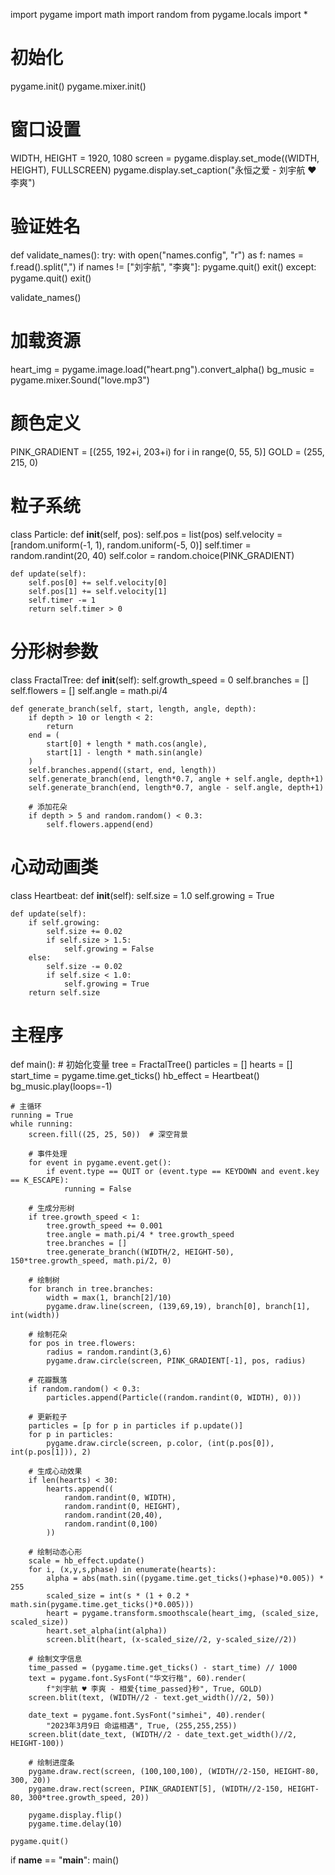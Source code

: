 import pygame
import math
import random
from pygame.locals import *

# 初始化
pygame.init()
pygame.mixer.init()

# 窗口设置
WIDTH, HEIGHT = 1920, 1080
screen = pygame.display.set_mode((WIDTH, HEIGHT), FULLSCREEN)
pygame.display.set_caption("永恒之爱 - 刘宇航 ♥ 李爽")

# 验证姓名
def validate_names():
    try:
        with open("names.config", "r") as f:
            names = f.read().split(",")
            if names != ["刘宇航", "李爽"]:
                pygame.quit()
                exit()
    except:
        pygame.quit()
        exit()

validate_names()

# 加载资源
heart_img = pygame.image.load("heart.png").convert_alpha()
bg_music = pygame.mixer.Sound("love.mp3")

# 颜色定义
PINK_GRADIENT = [(255, 192+i, 203+i) for i in range(0, 55, 5)]
GOLD = (255, 215, 0)

# 粒子系统
class Particle:
    def __init__(self, pos):
        self.pos = list(pos)
        self.velocity = [random.uniform(-1, 1), random.uniform(-5, 0)]
        self.timer = random.randint(20, 40)
        self.color = random.choice(PINK_GRADIENT)

    def update(self):
        self.pos[0] += self.velocity[0]
        self.pos[1] += self.velocity[1]
        self.timer -= 1
        return self.timer > 0

# 分形树参数
class FractalTree:
    def __init__(self):
        self.growth_speed = 0
        self.branches = []
        self.flowers = []
        self.angle = math.pi/4

    def generate_branch(self, start, length, angle, depth):
        if depth > 10 or length < 2:
            return
        end = (
            start[0] + length * math.cos(angle),
            start[1] - length * math.sin(angle)
        )
        self.branches.append((start, end, length))
        self.generate_branch(end, length*0.7, angle + self.angle, depth+1)
        self.generate_branch(end, length*0.7, angle - self.angle, depth+1)
        
        # 添加花朵
        if depth > 5 and random.random() < 0.3:
            self.flowers.append(end)

# 心动动画类
class Heartbeat:
    def __init__(self):
        self.size = 1.0
        self.growing = True

    def update(self):
        if self.growing:
            self.size += 0.02
            if self.size > 1.5:
                self.growing = False
        else:
            self.size -= 0.02
            if self.size < 1.0:
                self.growing = True
        return self.size

# 主程序
def main():
    # 初始化变量
    tree = FractalTree()
    particles = []
    hearts = []
    start_time = pygame.time.get_ticks()
    hb_effect = Heartbeat()
    bg_music.play(loops=-1)

    # 主循环
    running = True
    while running:
        screen.fill((25, 25, 50))  # 深空背景

        # 事件处理
        for event in pygame.event.get():
            if event.type == QUIT or (event.type == KEYDOWN and event.key == K_ESCAPE):
                running = False

        # 生成分形树
        if tree.growth_speed < 1:
            tree.growth_speed += 0.001
            tree.angle = math.pi/4 * tree.growth_speed
            tree.branches = []
            tree.generate_branch((WIDTH/2, HEIGHT-50), 150*tree.growth_speed, math.pi/2, 0)

        # 绘制树
        for branch in tree.branches:
            width = max(1, branch[2]/10)
            pygame.draw.line(screen, (139,69,19), branch[0], branch[1], int(width))

        # 绘制花朵
        for pos in tree.flowers:
            radius = random.randint(3,6)
            pygame.draw.circle(screen, PINK_GRADIENT[-1], pos, radius)

        # 花瓣飘落
        if random.random() < 0.3:
            particles.append(Particle((random.randint(0, WIDTH), 0)))

        # 更新粒子
        particles = [p for p in particles if p.update()]
        for p in particles:
            pygame.draw.circle(screen, p.color, (int(p.pos[0]), int(p.pos[1])), 2)

        # 生成心动效果
        if len(hearts) < 30:
            hearts.append((
                random.randint(0, WIDTH),
                random.randint(0, HEIGHT),
                random.randint(20,40),
                random.randint(0,100)
            ))

        # 绘制动态心形
        scale = hb_effect.update()
        for i, (x,y,s,phase) in enumerate(hearts):
            alpha = abs(math.sin((pygame.time.get_ticks()+phase)*0.005)) * 255
            scaled_size = int(s * (1 + 0.2 * math.sin(pygame.time.get_ticks()*0.005)))
            heart = pygame.transform.smoothscale(heart_img, (scaled_size, scaled_size))
            heart.set_alpha(int(alpha))
            screen.blit(heart, (x-scaled_size//2, y-scaled_size//2))

        # 绘制文字信息
        time_passed = (pygame.time.get_ticks() - start_time) // 1000
        text = pygame.font.SysFont("华文行楷", 60).render(
            f"刘宇航 ♥ 李爽 - 相爱{time_passed}秒", True, GOLD)
        screen.blit(text, (WIDTH//2 - text.get_width()//2, 50))

        date_text = pygame.font.SysFont("simhei", 40).render(
            "2023年3月9日 命运相遇", True, (255,255,255))
        screen.blit(date_text, (WIDTH//2 - date_text.get_width()//2, HEIGHT-100))

        # 绘制进度条
        pygame.draw.rect(screen, (100,100,100), (WIDTH//2-150, HEIGHT-80, 300, 20))
        pygame.draw.rect(screen, PINK_GRADIENT[5], (WIDTH//2-150, HEIGHT-80, 300*tree.growth_speed, 20))

        pygame.display.flip()
        pygame.time.delay(10)

    pygame.quit()

if __name__ == "__main__":
    main()
